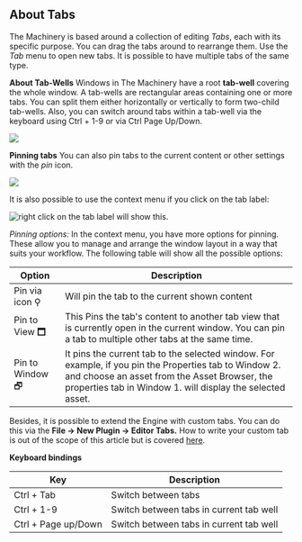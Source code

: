## About Tabs


The Machinery is based around a collection of editing *Tabs*, each with its specific purpose. You can drag the tabs around to rearrange them. Use the *Tab* menu to open new tabs. It is possible to have multiple tabs of the same type.

**About Tab-Wells** 
Windows in The Machinery have a root **tab-well** covering the whole window. A tab-wells are rectangular areas containing one or more tabs. You can split them either horizontally or vertically to form two-child tab-wells. Also, you can switch around tabs within a tab-well via the keyboard using Ctrl + 1-9 or via Ctrl Page Up/Down.

![](https://paper-attachments.dropbox.com/s_688CFE67758A45D845E788E6DA05448A2BCF730C2B07FEF2D06AB18D2C46F736_1608290650481_keyboard-record.gif)


**Pinning tabs**
You can also pin tabs to the current content or other settings with the *pin* icon.

![](https://paper-attachments.dropbox.com/s_688CFE67758A45D845E788E6DA05448A2BCF730C2B07FEF2D06AB18D2C46F736_1625427774726_image.png)


It is also possible to use the context menu if you click on the tab label:

![right click on the tab label will show this.](https://paper-attachments.dropbox.com/s_688CFE67758A45D845E788E6DA05448A2BCF730C2B07FEF2D06AB18D2C46F736_1625427822543_image.png)


*Pinning options:*
In the context menu, you have more options for pinning. These allow you to manage and arrange the window layout in a way that suits your workflow. The following table will show all the possible options:

| Option          | Description                                                  |
| --------------- | ------------------------------------------------------------ |
| Pin via icon ⚲  | Will pin the tab to the current shown content                |
| Pin to View 🗖   | This Pins the tab's content to another tab view that is currently open in the current window. You can pin a tab to multiple other tabs at the same time. |
| Pin to Window 🗗 | It pins the current tab to the selected window. For example, if you pin the Properties tab to Window 2. and choose an asset from the Asset Browser, the properties tab in Window 1. will display the selected asset. |

Besides, it is possible to extend the Engine with custom tabs. You can do this via the **File → New Plugin → Editor Tabs.** How to write your custom tab is out of the scope of this article but is covered [here](/the_machinery_book/extending_the_machinery/write-a-plugin.html).

**Keyboard bindings**

| Key                 | Description                             |
| ------------------- | --------------------------------------- |
| Ctrl + Tab          | Switch between tabs                     |
| Ctrl + 1-9          | Switch between tabs in current tab well |
| Ctrl + Page up/Down | Switch between tabs in current tab well |
